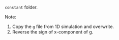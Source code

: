 `constant` folder.

Note:
1. Copy the `g` file from 1D simulation and overwrite.
2. Reverse the sign of x-component of g.
